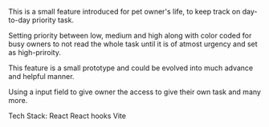 This is a small feature introduced for pet owner's life, to keep track on day-to-day priority task. 

Setting priority between low, medium and high along with color coded for busy owners to not read the whole task until it is of atmost urgency and set as high-priroity.

This feature is a small prototype and could be evolved into much advance and helpful manner.

Using a input field to give owner the access to give their own task and many more.

Tech Stack:
React
React hooks
Vite
